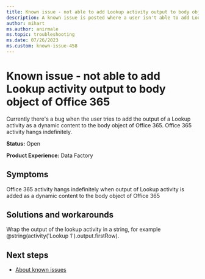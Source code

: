 ```yaml
---
title: Known issue - not able to add Lookup activity output to body object of Office 365.
description: A known issue is posted where a user isn't able to add Lookup activity output to the body object of Office 365.
author: mihart
ms.author: anirmale
ms.topic: troubleshooting 
ms.date: 07/26/2023
ms.custom: known-issue-458
---
```


# Known issue - not able to add Lookup activity output to body object of Office 365

Currently there's a bug when the user tries to add the output of a Lookup activity as a dynamic content to the body object of Office 365. Office 365 activity hangs indefinitely.

**Status:** Open

**Product Experience:** Data Factory

## Symptoms

Office 365 activity hangs indefinitely when output of Lookup activity is added as a dynamic content to the body object of Office 365

## Solutions and workarounds

Wrap the output of the lookup activity in a string, for example @string(activity('Lookup 1').output.firstRow).

## Next steps

- [About known issues](https://support.fabric.microsoft.com/known-issues)
